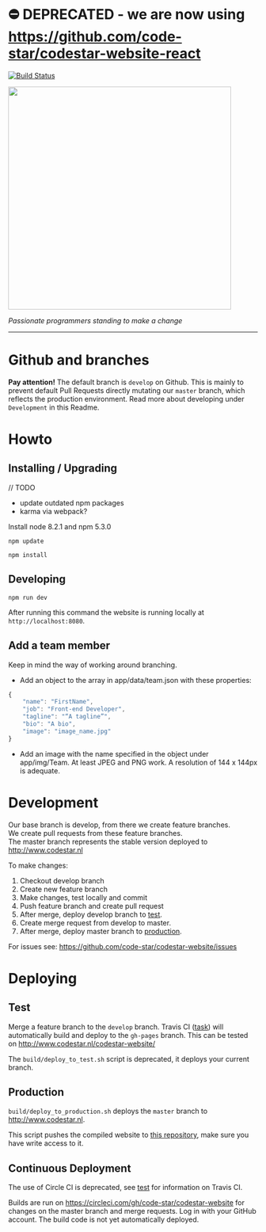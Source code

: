 # ⛔️ DEPRECATED - we are now using https://github.com/code-star/codestar-website-react

[![Build Status](https://travis-ci.org/code-star/codestar-website.svg?branch=develop)](https://travis-ci.org/code-star/codestar-website)

<img align=center src=https://cloud.githubusercontent.com/assets/4116708/12473911/e67fdd44-c016-11e5-9c21-5714e07549fe.png width=450 />

*Passionate programmers standing to make a change*

---

# Github and branches

**Pay attention!** The default branch is `develop` on Github. This is mainly to prevent default Pull Requests directly mutating our `master` branch, which reflects the production environment.
Read more about developing under `Development` in this Readme.

# Howto

## Installing / Upgrading

// TODO
* update outdated npm packages
* karma via webpack?


Install node 8.2.1 and npm 5.3.0

`npm update`

`npm install`

## Developing

`npm run dev`

After running this command the website is running locally at `http://localhost:8080`.

## Add a team member

Keep in mind the way of working around branching.

* Add an object to the array in app/data/team.json with these properties:
```JavaScript
{
    "name": "FirstName",
    "job": "Front-end Developer",
    "tagline": "“A tagline”",
    "bio": "A bio",
    "image": "image_name.jpg"
}
```
* Add an image with the name specified in the object under app/img/Team. At least JPEG and PNG work. A resolution of 144 x 144px is adequate.

# Development

Our base branch is develop, from there we create feature branches.  
We create pull requests from these feature branches.  
The master branch represents the stable version deployed to http://www.codestar.nl

To make changes:

1. Checkout develop branch
2. Create new feature branch
3. Make changes, test locally and commit
4. Push feature branch and create pull request
5. After merge, deploy develop branch to [test](#test).
6. Create merge request from develop to master.
7. After merge, deploy master branch to [production](#production).

For issues see: https://github.com/code-star/codestar-website/issues

# Deploying

## Test

Merge a feature branch to the `develop` branch. Travis CI ([task](https://travis-ci.org/code-star/codestar-website/)) 
will automatically build and deploy to the `gh-pages` branch. This can be tested on http://www.codestar.nl/codestar-website/ 

The `build/deploy_to_test.sh` script is deprecated, it deploys your current branch.

## Production

`build/deploy_to_production.sh` deploys the `master` branch to http://www.codestar.nl.

This script pushes the compiled website to [this repository](https://github.com/code-star/code-star.github.io#master), make sure you have write access to it.

## Continuous Deployment

The use of Circle CI is deprecated, see [test](#test) for information on Travis CI.

Builds are run on https://circleci.com/gh/code-star/codestar-website for changes on the master branch and merge requests. 
Log in with your GitHub account. The build code is not yet automatically deployed.
